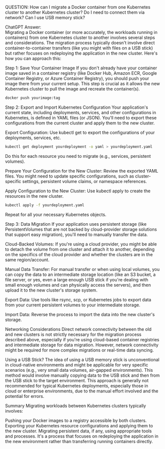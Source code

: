 QUESTION: How can I migrate a Docker container from one Kubernetes cluster to another Kubernetes cluster? Do I need to connect them via network? Can I use USB memory stick?

ChatGPT Answer:\
Migrating a Docker container (or more accurately, the workloads running in containers) from one Kubernetes cluster to another involves several steps and considerations. The migration process typically doesn't involve direct container-to-container transfers (like you might with files on a USB stick) but rather focuses on redeploying the application in the new cluster. Here's how you can approach this:

Step 1: Save Your Container Image
If you don't already have your container image saved in a container registry (like Docker Hub, Amazon ECR, Google Container Registry, or Azure Container Registry), you should push your image there from your current setup. This step is crucial as it allows the new Kubernetes cluster to pull the image and recreate the container(s).

```bash
docker push yourimage:tag
```

Step 2: Export and Import Kubernetes Configuration
Your application's current state, including deployments, services, and other configurations in Kubernetes, is defined in YAML files (or JSON). You'll need to export these configurations from the current cluster and apply them to the new cluster.

Export Configuration: Use kubectl get to export the configurations of your deployments, services, etc.

```bash
kubectl get deployment yourdeployment -o yaml > yourdeployment.yaml
```

Do this for each resource you need to migrate (e.g., services, persistent volumes).

Prepare Your Configuration for the New Cluster: Review the exported YAML files. You might need to update specific configurations, such as cluster-specific settings, persistent volume claims, or namespace references.

Apply Configuration to the New Cluster: Use kubectl apply to create the resources in the new cluster.

```bash
kubectl apply -f yourdeployment.yaml
```

Repeat for all your necessary Kubernetes objects.

Step 3: Data Migration
If your application uses persistent storage (like PersistentVolumes that are not backed by cloud-provider storage solutions that support easy migration), you'll need to manually transfer the data.

Cloud-Backed Volumes: If you're using a cloud provider, you might be able to detach the volume from one cluster and attach it to another, depending on the specifics of the cloud provider and whether the clusters are in the same region/account.

Manual Data Transfer: For manual transfer or when using local volumes, you can copy the data to an intermediate storage location (like an S3 bucket, a file server, or yes, even a large enough USB stick if you're dealing with small enough volumes and can physically access the servers), and then upload it to the new cluster's storage system.

Export Data: Use tools like rsync, scp, or Kubernetes jobs to export data from your current persistent volumes to your intermediate storage.

Import Data: Reverse the process to import the data into the new cluster's storage.

Networking Considerations
Direct network connectivity between the old and new clusters is not strictly necessary for the migration process described above, especially if you're using cloud-based container registries and intermediate storage for data migration. However, network connectivity might be required for more complex migrations or real-time data syncing.

Using a USB Stick?
The idea of using a USB memory stick is unconventional in cloud-native environments and might be applicable for very specific scenarios (e.g., very small data volumes, air-gapped environments). This method would involve manually copying data to the USB stick and then from the USB stick to the target environment. This approach is generally not recommended for typical Kubernetes deployments, especially those in cloud or enterprise environments, due to the manual effort involved and the potential for errors.

Summary
Migrating workloads between Kubernetes clusters typically involves:

Pushing your Docker images to a registry accessible by both clusters.
Exporting your Kubernetes resource configurations and applying them to the new cluster.
Migrating persistent data, if any, using appropriate tools and processes.
It's a process that focuses on redeploying the application in the new environment rather than transferring running containers directly.
